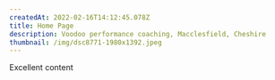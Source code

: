 ```yaml
---
createdAt: 2022-02-16T14:12:45.078Z
title: Home Page
description: Voodoo performance coaching, Macclesfield, Cheshire
thumbnail: /img/dsc8771-1980x1392.jpeg
---
```

Excellent content